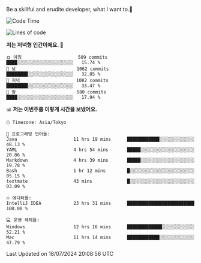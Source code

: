 Be a skillful and erudite developer, what I want to.👶

<!--START_SECTION:waka-->
![Code Time](http://img.shields.io/badge/Code%20Time-1%2C071%20hrs%2012%20mins-blue)

![Lines of code](https://img.shields.io/badge/%EC%A0%80%EB%8A%94%20%EC%97%AC%ED%83%9C%EA%B9%8C%EC%A7%80%20-2.7%20million%20%EC%A4%84%EC%9D%98%20%EC%BD%94%EB%93%9C%EB%A5%BC%20%EC%9E%91%EC%84%B1%ED%96%88%EC%96%B4%EC%9A%94.-blue)

**저는 저녁형 인간이에요. 🦉** 

```text
🌞 아침                     509 commits         ████░░░░░░░░░░░░░░░░░░░░░   15.74 % 
🌆 낮　                     1062 commits        ████████░░░░░░░░░░░░░░░░░   32.85 % 
🌃 저녁                     1082 commits        ████████░░░░░░░░░░░░░░░░░   33.47 % 
🌙 밤　                     580 commits         ████░░░░░░░░░░░░░░░░░░░░░   17.94 % 
```


📊 **저는 이번주를 이렇게 시간을 보냈어요.** 

```text
🕑︎ Timezone: Asia/Tokyo

💬 프로그래밍 언어들: 
Java                     11 hrs 19 mins      ████████████░░░░░░░░░░░░░   48.13 % 
YAML                     4 hrs 54 mins       █████░░░░░░░░░░░░░░░░░░░░   20.86 % 
Markdown                 4 hrs 39 mins       █████░░░░░░░░░░░░░░░░░░░░   19.78 % 
Bash                     1 hr 12 mins        █░░░░░░░░░░░░░░░░░░░░░░░░   05.15 % 
textmate                 43 mins             █░░░░░░░░░░░░░░░░░░░░░░░░   03.09 % 

🔥 에디터들: 
IntelliJ IDEA            23 hrs 31 mins      █████████████████████████   100.00 % 

💻 운영 체제들: 
Windows                  12 hrs 16 mins      █████████████░░░░░░░░░░░░   52.21 % 
Mac                      11 hrs 14 mins      ████████████░░░░░░░░░░░░░   47.79 % 
```


 Last Updated on 18/07/2024 20:08:56 UTC
<!--END_SECTION:waka-->
